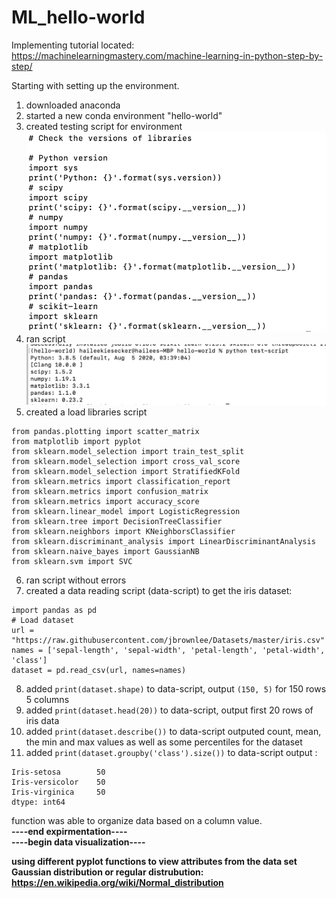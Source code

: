 # ML_hello-world
Implementing tutorial located: https://machinelearningmastery.com/machine-learning-in-python-step-by-step/


Starting with setting up the environment. 
1. downloaded anaconda 
2. started a new conda environment "hello-world"
3. created testing script for environment 
![Image of script](https://github.com/hkhailee/ML_hello-world/blob/master/test-script.png)
4. ran script 
![Image of scriptOutput](https://github.com/hkhailee/ML_hello-world/blob/master/test-script-output.png)
5. created a load libraries script 
```rom pandas import read_csv
from pandas.plotting import scatter_matrix
from matplotlib import pyplot
from sklearn.model_selection import train_test_split
from sklearn.model_selection import cross_val_score
from sklearn.model_selection import StratifiedKFold
from sklearn.metrics import classification_report
from sklearn.metrics import confusion_matrix
from sklearn.metrics import accuracy_score
from sklearn.linear_model import LogisticRegression
from sklearn.tree import DecisionTreeClassifier
from sklearn.neighbors import KNeighborsClassifier
from sklearn.discriminant_analysis import LinearDiscriminantAnalysis
from sklearn.naive_bayes import GaussianNB
from sklearn.svm import SVC
```
6. ran script without errors
7. created a data reading script (data-script) to get the iris dataset:
```#import pandas
import pandas as pd
# Load dataset
url = "https://raw.githubusercontent.com/jbrownlee/Datasets/master/iris.csv"
names = ['sepal-length', 'sepal-width', 'petal-length', 'petal-width', 'class']
dataset = pd.read_csv(url, names=names)
```
8. added ``` print(dataset.shape) ``` to data-script, output ```(150, 5)``` for 150 rows 5 columns
9. added ```print(dataset.head(20))``` to data-script, output first 20 rows of iris data
10. added ```print(dataset.describe())``` to data-script outputed count, mean, the min and max values as well as some percentiles for the dataset 
11. added ```print(dataset.groupby('class').size())``` to data-script output : 
```class
Iris-setosa        50
Iris-versicolor    50
Iris-virginica     50
dtype: int64
```
function was able to organize data based on a column value.<br /> 
<b>----end expirmentation---- <b><br /> 
<b>----begin data visualization----<b>
  
  using different pyplot functions to view attributes from the data set 
  Gaussian distribution or regular distrubution:
  https://en.wikipedia.org/wiki/Normal_distribution
